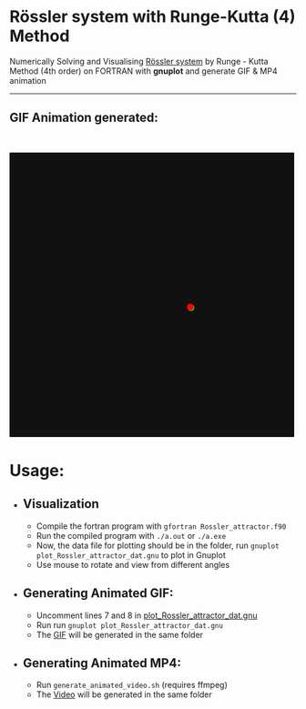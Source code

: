 # **Rössler system with Runge-Kutta (4) Method**

Numerically Solving and Visualising [Rössler system](https://en.wikipedia.org/wiki/Rössler_attractor) by Runge - Kutta Method (4th order) on FORTRAN with **gnuplot** and generate GIF & MP4 animation



***

## GIF Animation generated:
<br>

![Animation GIF](rossler_attractor.gif)

# Usage:
* ## Visualization
  * Compile the fortran program with 
  ```gfortran Rossler_attractor.f90```
  * Run the compiled program with `./a.out` or `./a.exe`
  * Now, the data file for plotting should be in the folder, run `gnuplot plot_Rossler_attractor_dat.gnu` to plot in Gnuplot
  * Use mouse to rotate and view from different angles


* ## Generating Animated GIF:

  * Uncomment lines 7 and 8 in [plot_Rossler_attractor_dat.gnu](plot_Rossler_attractor_dat.gnu)
  * Run run `gnuplot plot_Rossler_attractor_dat.gnu`
  * The [GIF](Rossler_attractor.gif) will be generated in the same folder


* ## Generating Animated MP4:
  * Run ```generate_animated_video.sh``` (requires ffmpeg)
  * The [Video]( rossler_attractor.mp4) will be generated in the same folder